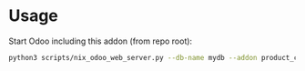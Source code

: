 # Usage

Start Odoo including this addon (from repo root):

```bash
python3 scripts/nix_odoo_web_server.py --db-name mydb --addon product_cost_price_avco_sync
```

